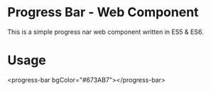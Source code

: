 # Progress Bar - Web Component
This is a simple progress nar web component written in ES5 & ES6.

# Usage
&lt;progress-bar bgColor="#673AB7"&gt;&lt;/progress-bar&gt;